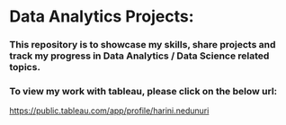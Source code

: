 # Data Analytics Projects:

### This repository is to showcase my skills, share  projects and track my progress in Data Analytics / Data Science related topics.

### To view my work with tableau, please click on the below url:<br>
https://public.tableau.com/app/profile/harini.nedunuri
